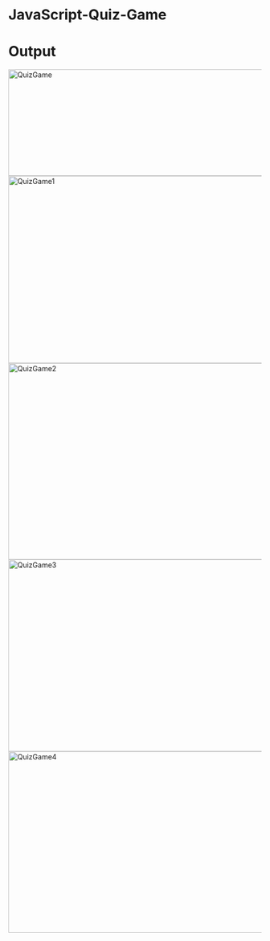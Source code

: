 # JavaScript-Quiz-Game
# Output

<img width="585" height="212" alt="QuizGame" src="https://github.com/user-attachments/assets/6436ef97-ec00-4fd2-bbac-560aa58d72a2" />

<img width="585" height="373" alt="QuizGame1" src="https://github.com/user-attachments/assets/8fe78f18-4c3a-40c0-bf21-7d8956b4eda2" />

<img width="570" height="391" alt="QuizGame2" src="https://github.com/user-attachments/assets/d3fa5ff8-4e68-4940-a1e7-329d9c926714" />

<img width="567" height="382" alt="QuizGame3" src="https://github.com/user-attachments/assets/4a9603bf-987e-4cfe-ba8d-6cce7e122863" />

<img width="570" height="361" alt="QuizGame4" src="https://github.com/user-attachments/assets/c35e62d8-41e7-4570-8575-edbe75e9b04e" />
